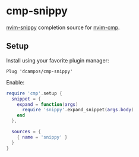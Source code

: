 # cmp-snippy

[nvim-snippy][1] completion source for [nvim-cmp][2].

[1]: https://github.com/dcampos/nvim-snippy
[2]: https://github.com/hrsh7th/nvim-cmp

## Setup

Install using your favorite plugin manager:

```viml
Plug 'dcampos/cmp-snippy'
```

Enable:

```lua
require 'cmp'.setup {
  snippet = {
    expand = function(args)
      require 'snippy'.expand_snippet(args.body)
    end
  },

  sources = {
    { name = 'snippy' }
  }
}
```
